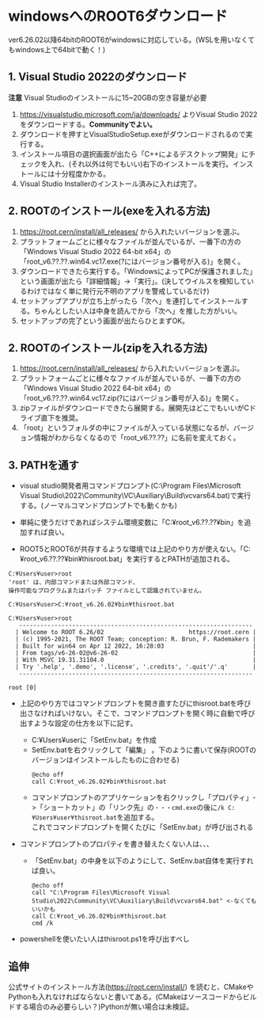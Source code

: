 # windowsへのROOT6ダウンロード
ver6.26.02以降64bitのROOT6がwindowsに対応している。(WSLを用いなくてもwindows上で64bitで動く！)

## 1. Visual Studio 2022のダウンロード
**注意** Visual Studioのインストールに15~20GBの空き容量が必要
1. https://visualstudio.microsoft.com/ja/downloads/ よりVisual Studio 2022をダウンロードする。**Communityでよい。**
2. ダウンロードを押すとVisualStudioSetup.exeがダウンロードされるので実行する。
3. インストール項目の選択画面が出たら「C++によるデスクトップ開発」にチェックを入れ、(それ以外は何でもいい)右下のインストールを実行。インストールには十分程度かかる。
4. Visual Studio Installerのインストール済みに入れば完了。

## 2. ROOTのインストール(exeを入れる方法)
1. https://root.cern/install/all_releases/ から入れたいバージョンを選ぶ。
2. プラットフォームごとに様々なファイルが並んでいるが、一番下の方の「Windows Visual Studio 2022 64-bit x64」の「root_v6.??.??.win64.vc17.exe(?にはバージョン番号が入る)」を開く。
3. ダウンロードできたら実行する。「WindowsによってPCが保護されました」という画面が出たら「詳細情報」->「実行」。(決してウイルスを検知しているわけではなく単に発行元不明のアプリを警戒しているだけ)
4. セットアップアプリが立ち上がったら「次へ」を連打してインストールする。ちゃんとしたい人は中身を読んでから「次へ」を推した方がいい。
5. セットアップの完了という画面が出たらひとまずOK。

## 2. ROOTのインストール(zipを入れる方法)
1. https://root.cern/install/all_releases/ から入れたいバージョンを選ぶ。
2. プラットフォームごとに様々なファイルが並んでいるが、一番下の方の「Windows Visual Studio 2022 64-bit x64」の「root_v6.??.??.win64.vc17.zip(?にはバージョン番号が入る)」を開く。
3. zipファイルがダウンロードできたら展開する。展開先はどこでもいいがCドライブ直下を推奨。
4. 「root」というフォルダの中にファイルが入っている状態になるが、バージョン情報がわからなくなるので「root_v6.??.??」に名前を変えておく。

## 3. PATHを通す
- visual studio開発者用コマンドプロンプト(C:\Program Files\Microsoft Visual Studio\2022\Community\VC\Auxiliary\Build\vcvars64.bat)で実行する。(ノーマルコマンドプロンプトでも動くかも)
- 単純に使うだけであればシステム環境変数に「C:¥root_v6.??.??¥bin」を追加すれば良い。

- ROOT5とROOT6が共存するような環境では上記のやり方が使えない。「C:¥root_v6.??.??¥bin¥thisroot.bat」を実行するとPATHが追加される。
```
C:¥Users¥user>root
'root' は、内部コマンドまたは外部コマンド、
操作可能なプログラムまたはバッチ ファイルとして認識されていません。

C:¥Users¥user>C:¥root_v6.26.02¥bin¥thisroot.bat

C:¥Users¥user>root
   ------------------------------------------------------------------
  | Welcome to ROOT 6.26/02                        https://root.cern |
  | (c) 1995-2021, The ROOT Team; conception: R. Brun, F. Rademakers |
  | Built for win64 on Apr 12 2022, 16:28:03                         |
  | From tags/v6-26-02@v6-26-02                                      |
  | With MSVC 19.31.31104.0                                          |
  | Try '.help', '.demo', '.license', '.credits', '.quit'/'.q'       |
   ------------------------------------------------------------------

root [0]
```
- 上記のやり方ではコマンドプロンプトを開き直すたびにthisroot.batを呼び出さなければいけない。そこで、コマンドプロンプトを開く時に自動で呼び出すような設定の仕方を以下に記す。
  - C:¥Users¥userに「SetEnv.bat」を作成
  - SetEnv.batを右クリックして「編集」 。下のように書いて保存(ROOTのバージョンはインストールしたものに合わせる)
    ```
    @echo off
    call C:¥root_v6.26.02¥bin¥thisroot.bat
    ```
  - コマンドプロンプトのアプリケーションを右クリックし「プロパティ」->「ショートカット」の「リンク先」の`・・・cmd.exe`の後に`/k C:¥Users¥user¥thisroot.bat`を追加する。<br>
    これでコマンドプロンプトを開くたびに「SetEnv.bat」が呼び出される

- コマンドプロンプトのプロパティを書き替えたくない人は、、、
  - 「SetEnv.bat」の中身を以下のようにして、SetEnv.bat自体を実行すれば良い。
    ```
    @echo off
    call "C:\Program Files\Microsoft Visual Studio\2022\Community\VC\Auxiliary\Build\vcvars64.bat" <-なくてもいいかも
    call C:¥root_v6.26.02¥bin¥thisroot.bat
    cmd /k
    ```

- powershellを使いたい人はthisroot.ps1を呼び出すべし

## 追伸
公式サイトのインストール方法(https://root.cern/install/) を読むと、CMakeやPythonも入れなければならないと書いてある。(CMakeはソースコードからビルドする場合のみ必要らしい？)Pythonが無い場合は未検証。